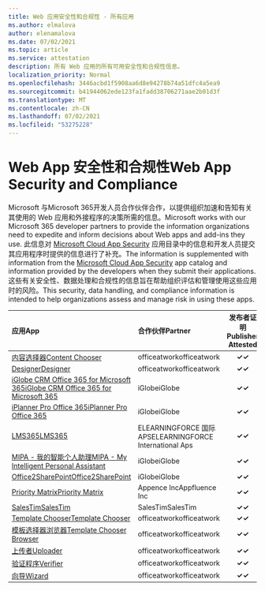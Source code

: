 ```yaml
---
title: Web 应用安全性和合规性 - 所有应用
ms.author: elmalova
author: elenamalova
ms.date: 07/02/2021
ms.topic: article
ms.service: attestation
description: 所有 Web 应用的所有可用安全性和合规性信息。
localization_priority: Normal
ms.openlocfilehash: 3446acbd1f5908aa6d8e94278b74a51dfc4a5ea9
ms.sourcegitcommit: b41944062ede123fa1fadd38706271aae2b01d3f
ms.translationtype: MT
ms.contentlocale: zh-CN
ms.lasthandoff: 07/02/2021
ms.locfileid: "53275228"
---
```

# <a name="web-app-security-and-compliance"></a><span data-ttu-id="8c1ca-103">Web App 安全性和合规性</span><span class="sxs-lookup"><span data-stu-id="8c1ca-103">Web App Security and Compliance</span></span>

<span data-ttu-id="8c1ca-104">Microsoft 与Microsoft 365开发人员合作伙伴合作，以提供组织加速和告知有关其使用的 Web 应用和外接程序的决策所需的信息。</span><span class="sxs-lookup"><span data-stu-id="8c1ca-104">Microsoft works with our Microsoft 365 developer partners to provide the information organizations need to expedite and inform decisions about Web apps and add-ins they use.</span></span> <span data-ttu-id="8c1ca-105">此信息对 [Microsoft Cloud App Security](https://www.microsoft.com/en-us/enterprise-mobility-security/cloud-app-security) 应用目录中的信息和开发人员提交其应用程序时提供的信息进行了补充。</span><span class="sxs-lookup"><span data-stu-id="8c1ca-105">The information is supplemented with information from the [Microsoft Cloud App Security](https://www.microsoft.com/en-us/enterprise-mobility-security/cloud-app-security) app catalog and information provided by the developers when they submit their applications.</span></span> <span data-ttu-id="8c1ca-106">这些有关安全性、数据处理和合规性的信息旨在帮助组织评估和管理使用这些应用时的风险。</span><span class="sxs-lookup"><span data-stu-id="8c1ca-106">This security, data handling, and compliance information is intended to help organizations assess and manage risk in using these apps.</span></span>

| <span data-ttu-id="8c1ca-107">**应用**</span><span class="sxs-lookup"><span data-stu-id="8c1ca-107">**App**</span></span> | <span data-ttu-id="8c1ca-108">**合作伙伴**</span><span class="sxs-lookup"><span data-stu-id="8c1ca-108">**Partner**</span></span> | <span data-ttu-id="8c1ca-109">**发布者证明**</span><span class="sxs-lookup"><span data-stu-id="8c1ca-109">**Publisher Attested**</span></span> | <span data-ttu-id="8c1ca-110">**认证**</span><span class="sxs-lookup"><span data-stu-id="8c1ca-110">**Certified**</span></span> |
|:--------|:------------|:----------------------:|:-------------:|
| [<span data-ttu-id="8c1ca-111">内容选择器</span><span class="sxs-lookup"><span data-stu-id="8c1ca-111">Content Chooser</span></span>](./officeatwork-content-chooser.md) | <span data-ttu-id="8c1ca-112">officeatwork</span><span class="sxs-lookup"><span data-stu-id="8c1ca-112">officeatwork</span></span> | <span data-ttu-id="8c1ca-113">**✓**</span><span class="sxs-lookup"><span data-stu-id="8c1ca-113">**✓**</span></span> |  |
| [<span data-ttu-id="8c1ca-114">Designer</span><span class="sxs-lookup"><span data-stu-id="8c1ca-114">Designer</span></span>](./officeatwork-designer.md) | <span data-ttu-id="8c1ca-115">officeatwork</span><span class="sxs-lookup"><span data-stu-id="8c1ca-115">officeatwork</span></span> | <span data-ttu-id="8c1ca-116">**✓**</span><span class="sxs-lookup"><span data-stu-id="8c1ca-116">**✓**</span></span> |  |
| [<span data-ttu-id="8c1ca-117">iGlobe CRM Office 365 for Microsoft 365</span><span class="sxs-lookup"><span data-stu-id="8c1ca-117">iGlobe CRM Office 365 for Microsoft 365</span></span>](./iglobe-crm-office-365-for-microsoft.md) | <span data-ttu-id="8c1ca-118">iGlobe</span><span class="sxs-lookup"><span data-stu-id="8c1ca-118">iGlobe</span></span> | <span data-ttu-id="8c1ca-119">**✓**</span><span class="sxs-lookup"><span data-stu-id="8c1ca-119">**✓**</span></span> |  |
| [<span data-ttu-id="8c1ca-120">iPlanner Pro Office 365</span><span class="sxs-lookup"><span data-stu-id="8c1ca-120">iPlanner Pro Office 365</span></span>](./iglobe-iplanner-pro-office-365.md) | <span data-ttu-id="8c1ca-121">iGlobe</span><span class="sxs-lookup"><span data-stu-id="8c1ca-121">iGlobe</span></span> | <span data-ttu-id="8c1ca-122">**✓**</span><span class="sxs-lookup"><span data-stu-id="8c1ca-122">**✓**</span></span> |  |
| [<span data-ttu-id="8c1ca-123">LMS365</span><span class="sxs-lookup"><span data-stu-id="8c1ca-123">LMS365</span></span>](./elearningforce-international-aps-lms365.md) | <span data-ttu-id="8c1ca-124">ELEARNINGFORCE 国际 APS</span><span class="sxs-lookup"><span data-stu-id="8c1ca-124">ELEARNINGFORCE International Aps</span></span> | <span data-ttu-id="8c1ca-125">**✓**</span><span class="sxs-lookup"><span data-stu-id="8c1ca-125">**✓**</span></span> | <img alt="Certified application badge" src="../media/certified-badge.png" height="25" width="25" /> |
| [<span data-ttu-id="8c1ca-126">MIPA - 我的智能个人助理</span><span class="sxs-lookup"><span data-stu-id="8c1ca-126">MIPA - My Intelligent Personal Assistant</span></span>](./iglobe-mipa-my-intelligent-personal-assistant.md) | <span data-ttu-id="8c1ca-127">iGlobe</span><span class="sxs-lookup"><span data-stu-id="8c1ca-127">iGlobe</span></span> | <span data-ttu-id="8c1ca-128">**✓**</span><span class="sxs-lookup"><span data-stu-id="8c1ca-128">**✓**</span></span> |  |
| [<span data-ttu-id="8c1ca-129">Office2SharePoint</span><span class="sxs-lookup"><span data-stu-id="8c1ca-129">Office2SharePoint</span></span>](./iglobe-office2sharepoint.md) | <span data-ttu-id="8c1ca-130">iGlobe</span><span class="sxs-lookup"><span data-stu-id="8c1ca-130">iGlobe</span></span> | <span data-ttu-id="8c1ca-131">**✓**</span><span class="sxs-lookup"><span data-stu-id="8c1ca-131">**✓**</span></span> |  |
| [<span data-ttu-id="8c1ca-132">Priority Matrix</span><span class="sxs-lookup"><span data-stu-id="8c1ca-132">Priority Matrix</span></span>](./appfluence-inc-priority-matrix.md) | <span data-ttu-id="8c1ca-133">Appence Inc</span><span class="sxs-lookup"><span data-stu-id="8c1ca-133">Appfluence Inc</span></span> | <span data-ttu-id="8c1ca-134">**✓**</span><span class="sxs-lookup"><span data-stu-id="8c1ca-134">**✓**</span></span> | <img alt="Certified application badge" src="../media/certified-badge.png" height="25" width="25" /> |
| [<span data-ttu-id="8c1ca-135">SalesTim</span><span class="sxs-lookup"><span data-stu-id="8c1ca-135">SalesTim</span></span>](./salestim.md) | <span data-ttu-id="8c1ca-136">SalesTim</span><span class="sxs-lookup"><span data-stu-id="8c1ca-136">SalesTim</span></span> | <span data-ttu-id="8c1ca-137">**✓**</span><span class="sxs-lookup"><span data-stu-id="8c1ca-137">**✓**</span></span> |  |
| [<span data-ttu-id="8c1ca-138">Template Chooser</span><span class="sxs-lookup"><span data-stu-id="8c1ca-138">Template Chooser</span></span>](./officeatwork-template-chooser.md) | <span data-ttu-id="8c1ca-139">officeatwork</span><span class="sxs-lookup"><span data-stu-id="8c1ca-139">officeatwork</span></span> | <span data-ttu-id="8c1ca-140">**✓**</span><span class="sxs-lookup"><span data-stu-id="8c1ca-140">**✓**</span></span> |  |
| [<span data-ttu-id="8c1ca-141">模板选择器浏览器</span><span class="sxs-lookup"><span data-stu-id="8c1ca-141">Template Chooser Browser</span></span>](./officeatwork-template-chooser-browser.md) | <span data-ttu-id="8c1ca-142">officeatwork</span><span class="sxs-lookup"><span data-stu-id="8c1ca-142">officeatwork</span></span> | <span data-ttu-id="8c1ca-143">**✓**</span><span class="sxs-lookup"><span data-stu-id="8c1ca-143">**✓**</span></span> |  |
| [<span data-ttu-id="8c1ca-144">上传者</span><span class="sxs-lookup"><span data-stu-id="8c1ca-144">Uploader</span></span>](./officeatwork-uploader.md) | <span data-ttu-id="8c1ca-145">officeatwork</span><span class="sxs-lookup"><span data-stu-id="8c1ca-145">officeatwork</span></span> | <span data-ttu-id="8c1ca-146">**✓**</span><span class="sxs-lookup"><span data-stu-id="8c1ca-146">**✓**</span></span> |  |
| [<span data-ttu-id="8c1ca-147">验证程序</span><span class="sxs-lookup"><span data-stu-id="8c1ca-147">Verifier</span></span>](./officeatwork-verifier.md) | <span data-ttu-id="8c1ca-148">officeatwork</span><span class="sxs-lookup"><span data-stu-id="8c1ca-148">officeatwork</span></span> | <span data-ttu-id="8c1ca-149">**✓**</span><span class="sxs-lookup"><span data-stu-id="8c1ca-149">**✓**</span></span> |  |
| [<span data-ttu-id="8c1ca-150">向导</span><span class="sxs-lookup"><span data-stu-id="8c1ca-150">Wizard</span></span>](./officeatwork-wizard.md) | <span data-ttu-id="8c1ca-151">officeatwork</span><span class="sxs-lookup"><span data-stu-id="8c1ca-151">officeatwork</span></span> | <span data-ttu-id="8c1ca-152">**✓**</span><span class="sxs-lookup"><span data-stu-id="8c1ca-152">**✓**</span></span> |  |

